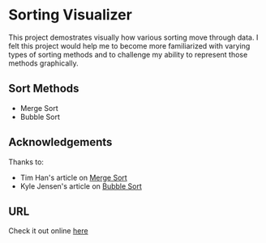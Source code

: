# Sorting Visualizer

This project demostrates visually how various sorting move through data. I felt this project would help me to become more familiarized with varying types of sorting methods and to challenge my ability to represent those methods graphically.

## Sort Methods

- Merge Sort
- Bubble Sort

## Acknowledgements

Thanks to:

- Tim Han's article on [Merge Sort](https://medium.com/javascript-in-plain-english/javascript-merge-sort-3205891ac060)
- Kyle Jensen's article on [Bubble Sort](https://medium.com/javascript-algorithms/javascript-algorithms-bubble-sort-3d27f285c3b2)

## URL

Check it out online [here](https://ericksen-github.github.io/sorting_project/)
